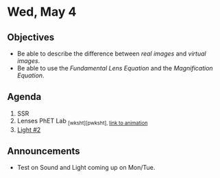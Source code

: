 Wed, May 4
=================== 
   
    
Objectives    
------------    
- Be able to describe the difference between *real images* and *virtual images*.
- Be able to use the *Fundamental Lens Equation* and the *Magnification Equation*.
  
Agenda      
---------      
1. SSR
2. Lenses PhET Lab <sub>[wksht][pwksht], [link to animation][plink]</sub>
3. [Light #2][l2]

  
Announcements   
-------------    
- Test on Sound and Light coming up on Mon/Tue.

[pwsksht]: https://avon.schoology.com/course/5138386979/materials/gp/5921354439
[plink]: https://phet.colorado.edu/sims/html/geometric-optics/latest/geometric-optics_en.html
[l2]: https://avon.schoology.com/course/5138386979/materials/gp/5921354485
<!--stackedit_data:
eyJoaXN0b3J5IjpbNDEyNDgzNDc0LC0xOTkwNDc1NzkwLDE5Mz
U0MjI3NywtNDc3ODUyNzg0LC05NDU0ODYzODEsMTExNzQ5NjA2
NCw4NjU1NjQ5MDYsLTE0MDU3NzE5NTIsLTMxOTg4NDc0OCwxNT
MzMjEyODg0LC0yMDc5OTAxNzUxLDgwNzc4NDM4OCw0Mjg3MzMx
NTksMTc0ODAwMzQzNywtMTg5NTI0MzE0MiwxMjkxOTE1MDQyLD
E4ODE1MzI1NDQsODc5ODA2NDM3LC04NTQxNzkwMDQsMTQ0NjY2
Njk1OF19
-->